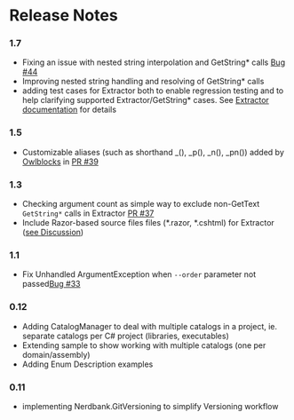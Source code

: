 # Release Notes

### 1.7
* Fixing an issue with nested string interpolation and GetString* calls [Bug #44](https://github.com/perpetualKid/GetText.NET/issues/44)
* Improving nested string handling and resolving of GetString* calls 
* adding test cases for Extractor both to enable regression testing and to help clarifying supported Extractor/GetString* cases. 
See [Extractor documentation](https://github.com/perpetualKid/GetText.NET/wiki/Extractor%20Intro) for details

### 1.5
* Customizable aliases (such as shorthand _(), _p(), _n(), _pn()) added by [Owlblocks](https://github.com/Owlblocks) in [PR #39](https://github.com/perpetualKid/GetText.NET/pull/39)

### 1.3
* Checking argument count as simple way to exclude non-GetText `GetString*` calls in Extractor [PR #37](https://github.com/perpetualKid/GetText.NET/pull/37)
* Include Razor-based source files files (*.razor, *.cshtml) for Extractor ([see Discussion](https://github.com/perpetualKid/GetText.NET/discussions/35))

### 1.1
* Fix Unhandled ArgumentException when `--order` parameter not passed[Bug #33](https://github.com/perpetualKid/GetText.NET/issues/33)

### 0.12
* Adding CatalogManager to deal with multiple catalogs in a project, ie. separate catalogs per C# project (libraries, executables)
* Extending sample to show working with multiple catalogs (one per domain/assembly)
* Adding Enum Description examples

### 0.11
* implementing Nerdbank.GitVersioning to simplify Versioning workflow
